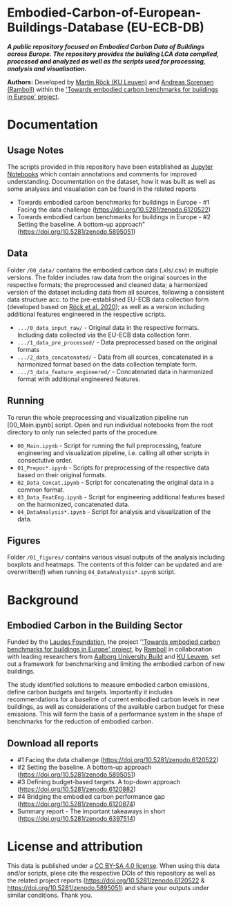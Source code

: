Embodied-Carbon-of-European-Buildings-Database (EU-ECB-DB)
==============

***A public repository focused on Embodied Carbon Data of Buildings across Europe. The repository provides the building LCA data compiled, processed and analyzed as well as the scripts used for processing, analysis and visualisation.***

**Authors:** Developed by [Martin Röck (KU Leuven)](https://www.linkedin.com/in/martinroeck/)
and [Andreas Sorensen (Ramboll)](https://www.linkedin.com/in/a-soerensen/) within the ['Towards embodied carbon benchmarks for buildings in Europe' project](https://c.ramboll.com/lets-reduce-embodied-carbon).



# Documentation
## Usage Notes
The scripts provided in this repository have been established as [Jupyter Notebooks](https://jupyter.org/) which contain annotations and comments for improved understanding. Documentation on the dataset, how it was built as well as some analyses and visualiation can be found in the related reports
* Towards embodied carbon benchmarks for buildings in Europe - #1 Facing the data challenge (https://doi.org/10.5281/zenodo.6120522)
* Towards embodied carbon benchmarks for buildings in Europe - #2 Setting the baseline. A bottom-up approach" (https://doi.org/10.5281/zenodo.5895051)

## Data
Folder <code>/00_data/</code> contains the embodied carbon data (.xls/.csv) in multiple versions. The folder includes raw data from the original sources in the respective formats; the preprocessed and cleaned data; a harmonized version of the dataset including data from all sources, following a consistent data structure acc. to the pre-established EU-ECB data collection form (developed based on [Röck et al. 2020](https://doi.org/10.1016/j.apenergy.2019.114107)); as well as a version including additional features engineered in the respective scripts.
* <code>.../0_data_input_raw/</code> - Original data in the respective formats. Including  data collected via the EU-ECB data collection form.
* <code>.../1_data_pre_processed/</code> - Data preprocessed based on the original formats
* <code>.../2_data_concatenated/</code> - Data from all sources, concatenated in a harmonized format based on the data collection template form. 
* <code>.../3_data_feature_engineered/</code> - Concatenated data in harmonized format with additional engineered features.

## Running
To rerun the whole preprocessing and visualization pipeline run [00_Main.ipynb] script. Open and run individual notebooks from the root directory to only run selected parts of the procedure.
* <code>00_Main.ipynb</code> - Script for running the full preprocessing, feature engineering and visualization pipeline, i.e. calling all other scripts in consectutive order.
* <code>01_Prepoc*.ipynb</code> - Scripts for preprocessing of the respective data based on their original formats.
* <code>02_Data_Concat.ipynb</code> - Script for concatenating the original data in a common format.
* <code>03_Data_FeatEng.ipynb</code> - Script for engineering additional features based on the harmonized, concatenated data.
* <code>04_DataAnalysis*.ipynb</code> - Script for analysis and visualization of the data.

## Figures
Folder <code>/01_figures/</code> contains various visual outputs of the analysis including boxplots and heatmaps. The contents of this folder can be updated and are overwritten(!) when running <code>04_DataAnalysis*.ipynb</code> script.


# Background
## Embodied Carbon in the Building Sector
Funded by the [Laudes Foundation](https://www.laudesfoundation.org/), the project '['Towards embodied carbon benchmarks for buildings in Europe' project](https://c.ramboll.com/lets-reduce-embodied-carbon), by [Ramboll](https://ramboll.com/) in collaboration with leading researchers from [Aalborg University Build](https://www.build.aau.dk/) and [KU Leuven](https://www.kuleuven.be/english/research/), set out a framework for benchmarking and limiting the embodied carbon of new buildings.

The study identified solutions to measure embodied carbon emissions, define carbon budgets and targets. Importantly it includes recommendations for a baseline of current embodied carbon levels in new buildings, as well as considerations of the available carbon budget for these emissions. This will form the basis of a performance system in the shape of benchmarks for the reduction of embodied carbon.

## Download all reports
* #1 Facing the data challenge (https://doi.org/10.5281/zenodo.6120522)
* #2 Setting the baseline. A bottom-up approach (https://doi.org/10.5281/zenodo.5895051)
* #3 Defining budget-based targets. A top-down approach (https://doi.org/10.5281/zenodo.6120882)
* #4 Bridging the embodied carbon performance gap (https://doi.org/10.5281/zenodo.6120874)
* Summary report  - The important takeaways in short (https://doi.org/10.5281/zenodo.6397514)


# License and attribution
This data is published under a [CC BY-SA 4.0 license](https://creativecommons.org/licenses/by-sa/4.0/). When using this data and/or scripts, plese cite the respective DOIs of this repository as well as the related project reports (https://doi.org/10.5281/zenodo.6120522 & https://doi.org/10.5281/zenodo.5895051) and share your outputs under similar conditions. Thank you.
